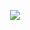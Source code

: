 <p align="center">
  <img src="https://github-readme-meal.vercel.app/api?username=woochanleee&gistid=fcdc51abe32b2ccf38b74f7229571da2" />
</p>
